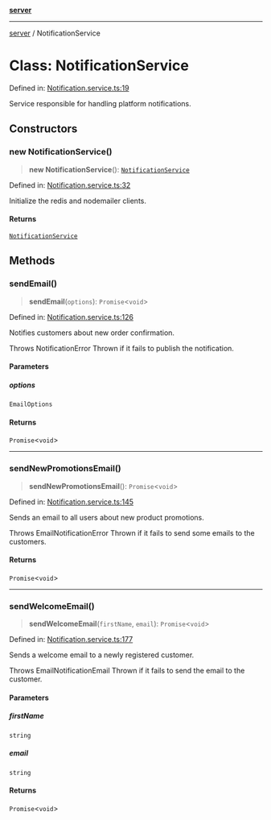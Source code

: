 [**server**](../README.md)

***

[server](../README.md) / NotificationService

# Class: NotificationService

Defined in: [Notification.service.ts:19](https://github.com/Fatjon-Gash1/edge-tech/blob/085a51adf25b768e5a328e0a366f458113cc8929/server/services/Notification.service.ts#L19)

Service responsible for handling platform notifications.

## Constructors

### new NotificationService()

> **new NotificationService**(): [`NotificationService`](NotificationService.md)

Defined in: [Notification.service.ts:32](https://github.com/Fatjon-Gash1/edge-tech/blob/085a51adf25b768e5a328e0a366f458113cc8929/server/services/Notification.service.ts#L32)

Initialize the redis and nodemailer clients.

#### Returns

[`NotificationService`](NotificationService.md)

## Methods

### sendEmail()

> **sendEmail**(`options`): `Promise`\<`void`\>

Defined in: [Notification.service.ts:126](https://github.com/Fatjon-Gash1/edge-tech/blob/085a51adf25b768e5a328e0a366f458113cc8929/server/services/Notification.service.ts#L126)

Notifies customers about new order confirmation.

Throws NotificationError
Thrown if it fails to publish the notification.

#### Parameters

##### options

`EmailOptions`

#### Returns

`Promise`\<`void`\>

***

### sendNewPromotionsEmail()

> **sendNewPromotionsEmail**(): `Promise`\<`void`\>

Defined in: [Notification.service.ts:145](https://github.com/Fatjon-Gash1/edge-tech/blob/085a51adf25b768e5a328e0a366f458113cc8929/server/services/Notification.service.ts#L145)

Sends an email to all users about new product promotions.

Throws EmailNotificationError
Thrown if it fails to send some emails to the customers.

#### Returns

`Promise`\<`void`\>

***

### sendWelcomeEmail()

> **sendWelcomeEmail**(`firstName`, `email`): `Promise`\<`void`\>

Defined in: [Notification.service.ts:177](https://github.com/Fatjon-Gash1/edge-tech/blob/085a51adf25b768e5a328e0a366f458113cc8929/server/services/Notification.service.ts#L177)

Sends a welcome email to a newly registered customer.

Throws EmailNotificationEmail
Thrown if it fails to send the email to the customer.

#### Parameters

##### firstName

`string`

##### email

`string`

#### Returns

`Promise`\<`void`\>
